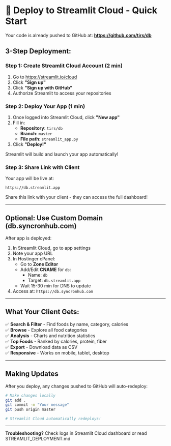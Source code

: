 # 🚀 Deploy to Streamlit Cloud - Quick Start

Your code is already pushed to GitHub at: **https://github.com/tirs/db**

## 3-Step Deployment:

### Step 1: Create Streamlit Cloud Account (2 min)
1. Go to https://streamlit.io/cloud
2. Click **"Sign up"**
3. Click **"Sign up with GitHub"**
4. Authorize Streamlit to access your repositories

### Step 2: Deploy Your App (1 min)
1. Once logged into Streamlit Cloud, click **"New app"**
2. Fill in:
   - **Repository**: `tirs/db`
   - **Branch**: `master`
   - **File path**: `streamlit_app.py`
3. Click **"Deploy!"**

Streamlit will build and launch your app automatically!

### Step 3: Share Link with Client
Your app will be live at:
```
https://db.streamlit.app
```

Share this link with your client - they can access the full dashboard!

---

## Optional: Use Custom Domain (db.syncronhub.com)

After app is deployed:

1. In Streamlit Cloud, go to app settings
2. Note your app URL
3. In Hostinger cPanel:
   - Go to **Zone Editor**
   - Add/Edit **CNAME** for `db`:
     - Name: `db`
     - Target: `db.streamlit.app`
   - Wait 15-30 min for DNS to update
4. Access at: `https://db.syncronhub.com`

---

## What Your Client Gets:

✅ **Search & Filter** - Find foods by name, category, calories  
✅ **Browse** - Explore all food categories  
✅ **Analysis** - Charts and nutrition statistics  
✅ **Top Foods** - Ranked by calories, protein, fiber  
✅ **Export** - Download data as CSV  
✅ **Responsive** - Works on mobile, tablet, desktop  

---

## Making Updates

After you deploy, any changes pushed to GitHub will auto-redeploy:

```bash
# Make changes locally
git add .
git commit -m "Your message"
git push origin master

# Streamlit Cloud automatically redeploys!
```

---

**Troubleshooting?** Check logs in Streamlit Cloud dashboard or read STREAMLIT_DEPLOYMENT.md